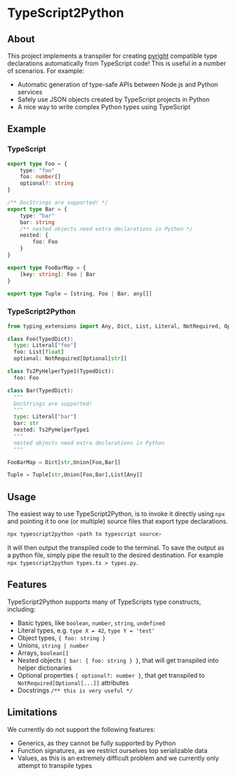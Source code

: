 # TypeScript2Python

## About

This project implements a transpiler for creating [pyright](https://github.com/microsoft/pyright) compatible type declarations automatically from TypeScript code! 
This is useful in a number of scenarios.
For example:

- Automatic generation of type-safe APIs between Node.js and Python services
- Safely use JSON objects created by TypeScript projects in Python
- A nice way to write complex Python types using TypeScript 

## Example

### TypeScript
```ts
export type Foo = {
    type: "foo"
    foo: number[]
    optional?: string
}

/** DocStrings are supported! */
export type Bar = {
    type: "bar"
    bar: string
    /** nested objects need extra declarations in Python */
    nested: { 
        foo: Foo
    }
}

export type FooBarMap = { 
    [key: string]: Foo | Bar
}

export type Tuple = [string, Foo | Bar, any[]]
```

### TypeScript2Python

```python
from typing_extensions import Any, Dict, List, Literal, NotRequired, Optional, Tuple, TypedDict, Union

class Foo(TypedDict):
  type: Literal["foo"]
  foo: List[float]
  optional: NotRequired[Optional[str]]

class Ts2PyHelperType1(TypedDict):
  foo: Foo

class Bar(TypedDict):
  """
  DocStrings are supported!
  """
  type: Literal["bar"]
  bar: str
  nested: Ts2PyHelperType1
  """
  nested objects need extra declarations in Python
  """

FooBarMap = Dict[str,Union[Foo,Bar]]

Tuple = Tuple[str,Union[Foo,Bar],List[Any]]
```


## Usage

The easiest way to use TypeScript2Python, is to invoke it directly using `npx` and pointing it to one (or multiple) source files that export type declarations.

```bash
npx typescript2python <path to typescript source>
```

It will then output the transpiled code to the terminal.
To save the output as a python file, simply pipe the result to the desired destination.
For example `npx typescript2python types.ts > types.py`.

## Features

TypeScript2Python supports many of TypeScripts type constructs, including:

- Basic types, like `boolean`, `number`, `string`, `undefined`
- Literal types, e.g. `type X = 42`, `type Y = 'test'`
- Object types, `{ foo: string }`
- Unions, `string | number`
- Arrays, `boolean[]`
- Nested objects `{ bar: { foo: string } }`, that will get transpiled into helper dictionaries
- Optional properties `{ optional?: number }`, that get transpiled to `NotRequired[Optional[...]]` attributes
- Docstrings `/** this is very useful */`

## Limitations

We currently do not support the following features:

- Generics, as they cannot be fully supported by Python
- Function signatures, as we restrict ourselves top serializable data
- Values, as this is an extremely difficult problem and we currently only attempt to transpile types
